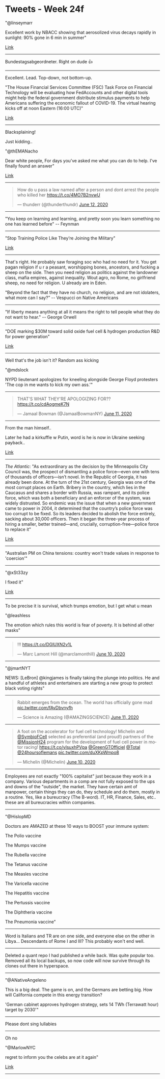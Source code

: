 # Tweets - Week 24f

"@linseymarr

Excellent work by NBACC showing that aerosolized virus decays rapidly
in sunlight: 90% gone in 6 min in summer"

[Link](https://mobile.twitter.com/linseymarr/status/1271282777451892738)

---

Bundestagsabgeordneter. Right on dude 👍

---

Excellent. Lead. Top-down, not bottom-up.

"The House Financial Services Committee (FSC) Task Force on Financial
Technology will be evaluating how FedAccounts and other digital tools
might help the federal government distribute stimulus payments to help
Americans suffering the economic fallout of COVID-19. The virtual
hearing kicks off at noon Eastern (16:00 UTC)"

[Link](https://www.coindesk.com/watch-us-lawmakers-will-talk-digital-dollar-fedaccounts-in-thursday-hearing)

---

Blacksplaining!

Just kidding.. 

"@thEMANacho

Dear white people, For days you’ve asked me what you can do to help. I’ve finally found an answer"

[Link](https://mobile.twitter.com/thEMANacho/status/1267609472589090816)

---

<blockquote class="twitter-tweet"><p lang="en" dir="ltr">How do u pass a law named after a person and dont arrest the people who killed her <a href="https://t.co/4MO7B2nvwU">https://t.co/4MO7B2nvwU</a></p>&mdash; thunderr (@thunderthundr) <a href="https://twitter.com/thunderthundr/status/1271234293319303176?ref_src=twsrc%5Etfw">June 12, 2020</a></blockquote> <script async src="https://platform.twitter.com/widgets.js" charset="utf-8"></script>

---

"You keep on learning and learning, and pretty soon you learn
something no one has learned before" -- Feynman

---

"Stop Training Police Like They’re Joining the Military"

[Link](https://www.defenseone.com/ideas/2020/06/stop-training-police-theyre-joining-military/166071/)

---

That's right. He probably saw foraging soc who had no need for it. You
get pagan religion if u r a peasant, worshipping bones, ancestors, and
fucking a sheep on the side. Then you need religion as politics
against the landowner class, mafia empires, against inequality. Wout
agro, no Rome, no girlfriend sheep, no need for religion. U already
are in Eden.

"Beyond the fact that they have no church, no religion, and are not
idolaters, what more can I say?” -- Vespucci on Native Americans

---

"If liberty means anything at all it means the right to tell people
what they do not want to hear." -- George Orwell

---

"DOE marking $30M toward solid oxide fuel cell & hydrogen production
R&D for power generation"

[Link](https://www.power-eng.com/2020/06/01/doe-marking-30m-toward-solid-oxide-fuel-cell-hydrogen-production-rd-for-power-generation/#gref)

---

Well that's the job isn't it? Random ass kicking

"@mdslock

NYPD lieutenant apologizes for kneeling alongside George Floyd
protesters 'The cop in me wants to kick my own ass.'"

---

<blockquote class="twitter-tweet"><p lang="en" dir="ltr">THAT&#39;S WHAT THEY&#39;RE APOLOGIZING FOR??<a href="https://t.co/cdAogmeK7N">https://t.co/cdAogmeK7N</a></p>&mdash; Jamaal Bowman (@JamaalBowmanNY) <a href="https://twitter.com/JamaalBowmanNY/status/1271111354263404544?ref_src=twsrc%5Etfw">June 11, 2020</a></blockquote> <script async src="https://platform.twitter.com/widgets.js" charset="utf-8"></script>

---

From the man himself..

Later he had a kirkuffle w Putin, word is he is now in Ukraine seeking
payback.. 

[Link](https://foreignpolicy.com/2020/06/11/abolish-police-georgia-brutality-crime/)

---

*The Atlantic*: "As extraordinary as the decision by the Minneapolis
City Council was, the prospect of dismantling a police force—even one
with tens of thousands of officers—isn’t novel. In the Republic of
Georgia, it has already been done. At the turn of the 21st century,
Georgia was one of the most corrupt places on Earth. Bribery in the
country, which lies in the Caucasus and shares a border with Russia,
was rampant, and its police force, which was both a beneficiary and an
enforcer of the system, was widely distrusted. So endemic was the
issue that when a new government came to power in 2004, it determined
that the country’s police force was too corrupt to be fixed. So its
leaders decided to abolish the force entirely, sacking about 30,000
officers. Then it began the three-year process of hiring a smaller,
better trained—and, crucially, corruption-free—police force to replace
it"

[Link](https://www.theatlantic.com/international/archive/2020/06/america-police-violence-germany-georgia-britain/612820)

---

"Australian PM on China tensions: country won't trade values in
response to 'coercion'"

---

"@xSt33zy

I fixed it"

[Link](https://twitter.com/xSt33zy/status/1270915996946137088)
 
---

To be precise it is survival, which trumps emotion, but I get what u
mean

"@leashless

The emotion which rules this world is fear of poverty. It is behind
all other masks"

---

<blockquote class="twitter-tweet"><p lang="und" dir="ltr">!!! <a href="https://t.co/DGlUXN2v1L">https://t.co/DGlUXN2v1L</a></p>&mdash; Marc Lamont Hill (@marclamonthill) <a href="https://twitter.com/marclamonthill/status/1270692073017139201?ref_src=twsrc%5Etfw">June 10, 2020</a></blockquote> <script async src="https://platform.twitter.com/widgets.js" charset="utf-8"></script>

---

"@jmartNYT

NEWS: [LeBron] @kingjames is finally taking the plunge into
politics. He and a handful of athletes and entertainers are starting a
new group to protect black voting rights"

---

<blockquote class="twitter-tweet"><p lang="en" dir="ltr">Rabbit emerges from the ocean. The world has officially gone mad <a href="https://t.co/fAvDbvnyfh">pic.twitter.com/fAvDbvnyfh</a></p>&mdash; Science is Amazing (@AMAZlNGSCIENCE) <a href="https://twitter.com/AMAZlNGSCIENCE/status/1270995994491015173?ref_src=twsrc%5Etfw">June 11, 2020</a></blockquote> <script async src="https://platform.twitter.com/widgets.js" charset="utf-8"></script>

---

<blockquote class="twitter-tweet"><p lang="en" dir="ltr">A foot on the accelerator for fuel cell technology! Michelin and <a href="https://twitter.com/SymbioFCell?ref_src=twsrc%5Etfw">@SymbioFCell</a> selected as preferential (and proud!) partners of the <a href="https://twitter.com/MissionH24?ref_src=twsrc%5Etfw">@MissionH24</a> program for the development of fuel cell power in motor racing! <a href="https://t.co/yIsuxhPVpa">https://t.co/yIsuxhPVpa</a> <a href="https://twitter.com/GreenGTOfficiel?ref_src=twsrc%5Etfw">@GreenGTOfficiel</a> <a href="https://twitter.com/Total?ref_src=twsrc%5Etfw">@Total</a> <a href="https://twitter.com/24hoursoflemans?ref_src=twsrc%5Etfw">@24hoursoflemans</a> <a href="https://t.co/duXKpWmpo8">pic.twitter.com/duXKpWmpo8</a></p>&mdash; Michelin (@Michelin) <a href="https://twitter.com/Michelin/status/1270742596894298113?ref_src=twsrc%5Etfw">June 10, 2020</a></blockquote> <script async src="https://platform.twitter.com/widgets.js" charset="utf-8"></script>

---

Employees are not exactly "100% capitalist" just because they work in
a company. Various departments in a comp are not fully exposed to the
ups and downs of the "outside", the market. They have certain amt of
manpower, certain things they can do, they schedule and do them,
mostly in a routine. Yes, like a bureucracy (The B-word). IT, HR,
Finance, Sales, etc.. these are all bureucracies within companies.

---

"@HislopMD

Doctors are AMAZED at these 10 ways to BOOST your immune system:

The Polio vaccine

The Mumps vaccine

The Rubella vaccine

The Tetanus vaccine

The Measles vaccine

The Varicella vaccine

The Hepatitis vaccine

The Pertussis vaccine

The Diphtheria vaccine

The Pneumonia vaccine"

---

Word is Italians and TR are on one side, and everyone else on the
other in Libya... Descendants of Rome I and III? This probably won't
end well.

---

Deleted a quant repo I had published a while back. Was quite popular
too. Removed all its local backups, so now code will now survive
through its clones out there in hyperspace. 

---

"@ANativeAngeleno

This is a big deal. The game is on, and the Germans are betting
big. How will California compete in this energy transition?

'German cabinet approves hydrogen strategy, sets 14 TWh (Terrawatt
hour) target by 2030'"

---

Please dont sing lullabies 

---

Oh no

"@MarlowNYC

regret to inform you the celebs are at it again"

[Link](https://twitter.com/STOPFLEXIN/status/1271102991748259841)

---

